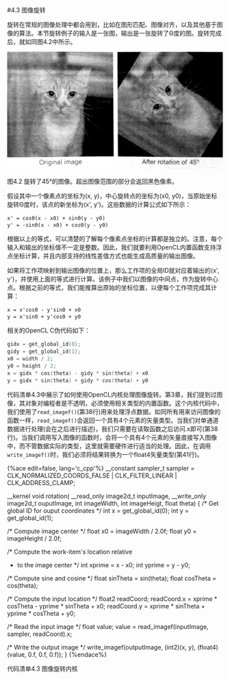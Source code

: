 #4.3 图像旋转

旋转在常规的图像处理中都会用到，比如在图形匹配、图像对齐，以及其他基于图像的算法。本节旋转例子的输入是一张图，输出是一张旋转了Θ度的图。旋转完成后，就如同图4.2中所示。

![](../../images/chapter4/4-2.png)

图4.2 旋转了45°的图像。超出图像范围的部分会返回黑色像素。

假设其中一个像素点的坐标为(x, y)，中心旋转点的坐标为(x0, y0)，当原始坐标旋转Θ度时，该点的新坐标为(x', y')。这些数据的计算公式如下所示：

```
x' = cosΘ(x - x0) + sinΘ(y - y0)
y' = -sinΘ(x - x0) + cosΘ(y - y0)
```

根据以上的等式，可以清楚的了解每个像素点坐标的计算都是独立的。注意，每个输入和输出的坐标值不一定是整数。因此，我们就要利用OpenCL内置函数支持浮点坐标计算，并且内部支持的线性差值方式也能生成高质量的输出图像。

如果将工作项映射到输出图像的位置上，那么工作项的全局ID就对应着输出的(x', y')，并使用上面的等式进行计算。该例子中我们以图像的中间点，作为旋转中心点。根据之前的等式，我们能推算出原始的坐标位置，以便每个工作项完成其计算：

```
x = x'cosΘ - y'sinΘ + x0
y = x'sinΘ + y'cosΘ + y0
```

相关的OpenCL C伪代码如下：
```c++
gidx = get_global_id(0);
gidy = get_global_id(1);
x0 = width / 2;
y0 = height / 2;
x = gidx * cos(theta) - gidy * sin(theta) + x0
y = gidx * sin(theta) + gidy * cos(theta) + y0
```

代码清单4.3中展示了如何使用OpenCL内核处理图像旋转。第3章，我们提到过图像，其对象对编程者是不透明，必须使用相关类型的内置函数。这个内核代码中，我们使用了`read_imagef()`(第38行)用来处理浮点数据。如同所有用来访问图像的函数一样，`read_imagef()`会返回一个具有4个元素的矢量类型。当我们对单通道数据进行处理(会在之后进行描述)，我们只需要在读取函数之后访问.x即可(第38行)。当我们调用写入图像的函数时，会将一个具有4个元素的矢量直接写入图像中，而不管数据实际的类型，这里就需要硬件进行适当的处理。因此，在调用`write_imagef()`时，我们必须将结果转换为一个float4矢量类型(第41行)。

{%ace edit=false, lang='c_cpp'%}
__constant sampler_t sampler = 
  CLK_NORMALIZED_COORDS_FALSE |
  CLK_FILTER_LINEAR           |
  CLK_ADDRESS_CLAMP;
  
__kernel
void rotation(
  __read_only image2d_t inputImage,
  __write_only image2d_t ouputImage,
  int imageWidth,
  int imageHeigt,
  float theta)
{
  /* Get global ID for ouput coordinates */
  int x = get_global_id(0);
  int y = get_global_id(1);
  
  /* Compute image center */
  float x0 = imageWidth / 2.0f;
  float y0 = imageHeight / 2.0f;
  
  /* Compute the work-item's location relative
   * to the image center */
  int xprime = x - x0;
  int yprime = y - y0;
  
  /* Compute sine and cosine */
  float sinTheta = sin(theta);
  float cosTheta = cos(theta);
  
  /* Compute the input location */
  float2 readCoord;
  readCoord.x = xprime * cosTheta - yprime * sinTheta + x0;
  readCoord.y = xprime * sinTheta + yprime * cosTheta + y0;
  
  /* Read the input image */
  float value;
  value = read_imagef(inputImage, sampler, readCoord).x;
  
  /* Write the output image */
  write_imagef(outputImage, (int2)(x, y), (float4)(value, 0.f, 0.f, 0.f));
}
{%endace%}

代码清单4.3 图像旋转内核
